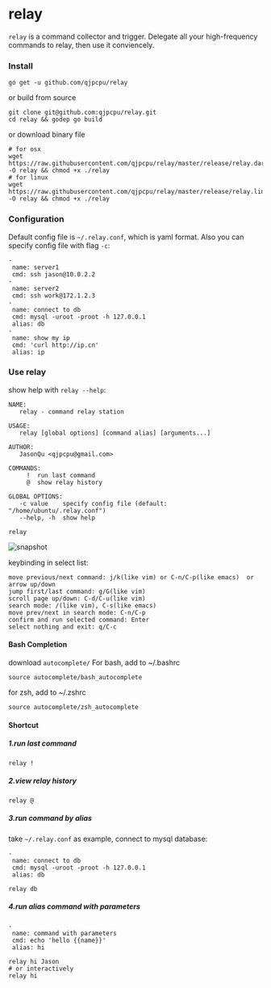 relay
=====================================

`relay` is a command collector and trigger. Delegate all your high-frequency commands to relay, then use it conviencely.

### Install

```
go get -u github.com/qjpcpu/relay
```

or build from source

```
git clone git@github.com:qjpcpu/relay.git
cd relay && godep go build
```

or download binary file

```
# for osx
wget https://raw.githubusercontent.com/qjpcpu/relay/master/release/relay.darwin -O relay && chmod +x ./relay
# for linux
wget https://raw.githubusercontent.com/qjpcpu/relay/master/release/relay.linux -O relay && chmod +x ./relay
```

### Configuration

Default config file is `~/.relay.conf`, which is yaml format. Also you can specify config file with flag `-c`:

```
-
 name: server1
 cmd: ssh jason@10.0.2.2
-
 name: server2
 cmd: ssh work@172.1.2.3
-
 name: connect to db
 cmd: mysql -uroot -proot -h 127.0.0.1
 alias: db
-
 name: show my ip
 cmd: 'curl http://ip.cn'
 alias: ip
```

### Use relay

show help with `relay --help`:

```
NAME:
   relay - command relay station

USAGE:
   relay [global options] [command alias] [arguments...]

AUTHOR:
   JasonQu <qjpcpu@gmail.com>

COMMANDS:
     !  run last command
     @  show relay history

GLOBAL OPTIONS:
   -c value    specify config file (default: "/home/ubuntu/.relay.conf")
   --help, -h  show help
```

```
relay
```

![snapshot](https://raw.githubusercontent.com/qjpcpu/relay/master/snapshot1.png)

keybinding in select list:

```
move previous/next command: j/k(like vim) or C-n/C-p(like emacs)  or arrow up/down
jump first/last command: g/G(like vim)
scroll page up/down: C-d/C-u(like vim)
search mode: /(like vim), C-s(like emacs)
move prev/next in search mode: C-n/C-p
confirm and run selected command: Enter
select nothing and exit: q/C-c
```

#### Bash Completion

download `autocomplete/`
For bash, add to ~/.bashrc

```
source autocomplete/bash_autocomplete
```

for zsh, add to ~/.zshrc

```
source autocomplete/zsh_autocomplete
```

#### Shortcut

##### 1.run last command

```
relay !
```

##### 2.view relay history

```
relay @
```

##### 3.run command by alias

take `~/.relay.conf` as example, connect to mysql database:

```
-
 name: connect to db
 cmd: mysql -uroot -proot -h 127.0.0.1
 alias: db
```

```
relay db
```

##### 4.run alias command with parameters

```
-
 name: command with parameters
 cmd: echo 'hello {{name}}'
 alias: hi
```

```
relay hi Jason
# or interactively
relay hi
```
